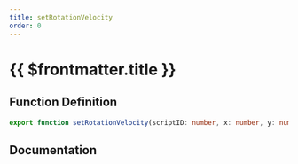 ```yaml
---
title: setRotationVelocity
order: 0
---
```


# {{ $frontmatter.title }}

## Function Definition

```ts
export function setRotationVelocity(scriptID: number, x: number, y: number, z: number): void;
```

## Documentation

<!--@include: ./parts/setRotationVelocity.md-->
